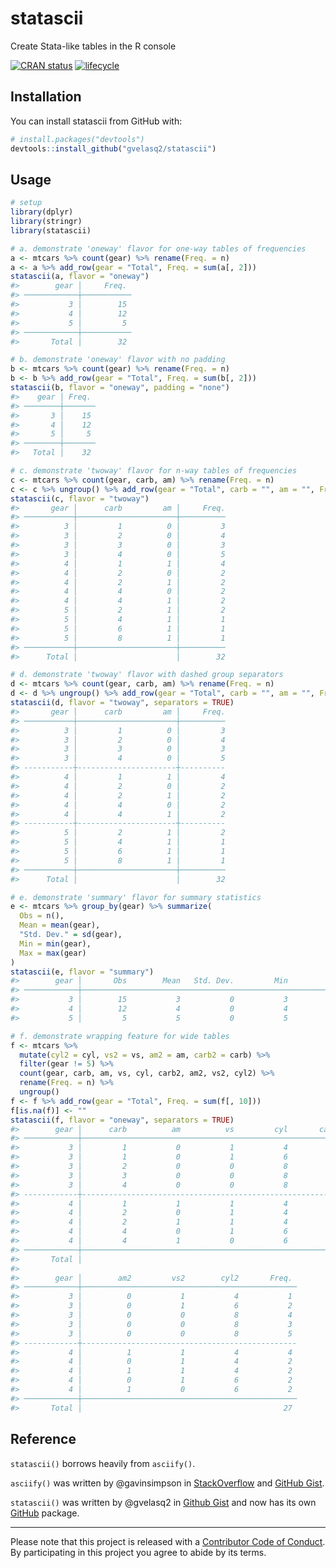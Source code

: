 
<!-- README.md is generated from README.Rmd. Please edit that file -->
statascii
=========

Create Stata-like tables in the R console

[![CRAN status](http://www.r-pkg.org/badges/version/statascii)](https://cran.r-project.org/package=statascii) [![lifecycle](https://img.shields.io/badge/lifecycle-experimental-orange.svg)](https://www.tidyverse.org/lifecycle/#experimental)

Installation
------------

You can install statascii from GitHub with:

``` r
# install.packages("devtools")
devtools::install_github("gvelasq2/statascii")
```

Usage
-----

``` r
# setup
library(dplyr)
library(stringr)
library(statascii)

# a. demonstrate 'oneway' flavor for one-way tables of frequencies
a <- mtcars %>% count(gear) %>% rename(Freq. = n)
a <- a %>% add_row(gear = "Total", Freq. = sum(a[, 2]))
statascii(a, flavor = "oneway")
#>        gear │     Freq. 
#> ────────────┼───────────
#>           3 │        15 
#>           4 │        12 
#>           5 │         5 
#> ────────────┼───────────
#>       Total │        32

# b. demonstrate 'oneway' flavor with no padding
b <- mtcars %>% count(gear) %>% rename(Freq. = n)
b <- b %>% add_row(gear = "Total", Freq. = sum(b[, 2]))
statascii(b, flavor = "oneway", padding = "none")
#>    gear │ Freq. 
#> ────────┼───────
#>       3 │    15 
#>       4 │    12 
#>       5 │     5 
#> ────────┼───────
#>   Total │    32

# c. demonstrate 'twoway' flavor for n-way tables of frequencies
c <- mtcars %>% count(gear, carb, am) %>% rename(Freq. = n)
c <- c %>% ungroup() %>% add_row(gear = "Total", carb = "", am = "", Freq. = sum(c[, 4]))
statascii(c, flavor = "twoway")
#>       gear │      carb         am │     Freq. 
#> ───────────┼──────────────────────┼──────────
#>          3 │         1          0 │         3 
#>          3 │         2          0 │         4 
#>          3 │         3          0 │         3 
#>          3 │         4          0 │         5 
#>          4 │         1          1 │         4 
#>          4 │         2          0 │         2 
#>          4 │         2          1 │         2 
#>          4 │         4          0 │         2 
#>          4 │         4          1 │         2 
#>          5 │         2          1 │         2 
#>          5 │         4          1 │         1 
#>          5 │         6          1 │         1 
#>          5 │         8          1 │         1 
#> ───────────┼──────────────────────┼──────────
#>      Total │                      │        32

# d. demonstrate 'twoway' flavor with dashed group separators
d <- mtcars %>% count(gear, carb, am) %>% rename(Freq. = n)
d <- d %>% ungroup() %>% add_row(gear = "Total", carb = "", am = "", Freq. = sum(d[, 4]))
statascii(d, flavor = "twoway", separators = TRUE)
#>       gear │      carb         am │     Freq. 
#> ───────────┼──────────────────────┼──────────
#>          3 │         1          0 │         3 
#>          3 │         2          0 │         4 
#>          3 │         3          0 │         3 
#>          3 │         4          0 │         5 
#> -----------┼----------------------┼----------
#>          4 │         1          1 │         4 
#>          4 │         2          0 │         2 
#>          4 │         2          1 │         2 
#>          4 │         4          0 │         2 
#>          4 │         4          1 │         2 
#> -----------┼----------------------┼----------
#>          5 │         2          1 │         2 
#>          5 │         4          1 │         1 
#>          5 │         6          1 │         1 
#>          5 │         8          1 │         1 
#> ───────────┼──────────────────────┼──────────
#>      Total │                      │        32

# e. demonstrate 'summary' flavor for summary statistics
e <- mtcars %>% group_by(gear) %>% summarize(
  Obs = n(),
  Mean = mean(gear),
  "Std. Dev." = sd(gear),
  Min = min(gear),
  Max = max(gear)
)
statascii(e, flavor = "summary")
#>        gear │       Obs        Mean   Std. Dev.         Min         Max 
#> ────────────┼───────────────────────────────────────────────────────────
#>           3 │        15           3           0           3           3 
#>           4 │        12           4           0           4           4 
#>           5 │         5           5           0           5           5

# f. demonstrate wrapping feature for wide tables
f <- mtcars %>%
  mutate(cyl2 = cyl, vs2 = vs, am2 = am, carb2 = carb) %>%
  filter(gear != 5) %>%
  count(gear, carb, am, vs, cyl, carb2, am2, vs2, cyl2) %>%
  rename(Freq. = n) %>%
  ungroup()
f <- f %>% add_row(gear = "Total", Freq. = sum(f[, 10]))
f[is.na(f)] <- ""
statascii(f, flavor = "oneway", separators = TRUE)
#>        gear │      carb          am          vs         cyl       carb2 
#> ────────────┼───────────────────────────────────────────────────────────
#>           3 │         1           0           1           4           1 
#>           3 │         1           0           1           6           1 
#>           3 │         2           0           0           8           2 
#>           3 │         3           0           0           8           3 
#>           3 │         4           0           0           8           4 
#> ------------┼-----------------------------------------------------------
#>           4 │         1           1           1           4           1 
#>           4 │         2           0           1           4           2 
#>           4 │         2           1           1           4           2 
#>           4 │         4           0           1           6           4 
#>           4 │         4           1           0           6           4 
#> ────────────┼───────────────────────────────────────────────────────────
#>       Total │                                                           
#> 
#>        gear │        am2         vs2        cyl2       Freq. 
#> ────────────┼────────────────────────────────────────────────
#>           3 │          0           1           4           1 
#>           3 │          0           1           6           2 
#>           3 │          0           0           8           4 
#>           3 │          0           0           8           3 
#>           3 │          0           0           8           5 
#> ------------┼------------------------------------------------
#>           4 │          1           1           4           4 
#>           4 │          0           1           4           2 
#>           4 │          1           1           4           2 
#>           4 │          0           1           6           2 
#>           4 │          1           0           6           2 
#> ────────────┼────────────────────────────────────────────────
#>       Total │                                             27
```

Reference
---------

`statascii()` borrows heavily from `asciify()`.

`asciify()` was written by @gavinsimpson in [StackOverflow](https://stackoverflow.com/questions/13011383) and [GitHub Gist](https://gist.github.com/gavinsimpson/2b49f3026b50eeba29314398e27a6770).

`statascii()` was written by @gvelasq2 in [Github Gist](https://gist.github.com/gvelasq2/a39348f59f4353a9478704a28f86ed69) and now has its own [GitHub](https://github.com/gvelasq2/statascii) package.

------------------------------------------------------------------------

Please note that this project is released with a [Contributor Code of Conduct](CODE_OF_CONDUCT.md). By participating in this project you agree to abide by its terms.
